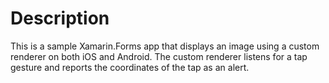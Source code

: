 # Description

This is a sample Xamarin.Forms app that displays an image using a custom renderer on both iOS and Android. The custom renderer listens for a tap gesture and reports the coordinates of the tap as an alert.
